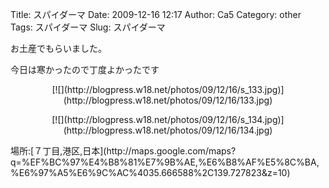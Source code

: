 Title: スパイダーマ
Date: 2009-12-16 12:17
Author: Ca5
Category: other
Tags: スパイダーマ
Slug: スパイダーマ

お土産でもらいました。  
  
今日は寒かったので丁度よかったです  

<p>
<center>
[![](http://blogpress.w18.net/photos/09/12/16/s_133.jpg)](http://blogpress.w18.net/photos/09/12/16/133.jpg)

</center>
</p>
<p>
<center>
[![](http://blogpress.w18.net/photos/09/12/16/s_134.jpg)](http://blogpress.w18.net/photos/09/12/16/134.jpg)

</center>
</p>
場所:[７丁目,港区,日本](http://maps.google.com/maps?q=%EF%BC%97%E4%B8%81%E7%9B%AE,%E6%B8%AF%E5%8C%BA,%E6%97%A5%E6%9C%AC%4035.666588%2C139.727823&z=10)
